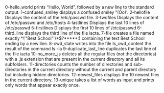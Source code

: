 0-hello_world  prints “Hello, World”, followed by a new line to the standard output.
1-confused_smiley displays a confused smiley "(Ôo)'.
2-hellofile Displays the content of the /etc/passwd file.
3-twofiles Displays the content of /etc/passwd and /etc/hosts
4-lastlines Displays the last 10 lines of /etc/passwd
5-firstlines Displays the first 10 lines of /etc/passwd
6-third_line displays the third line of the file iacta.
7-file  creates a file named exactly \*\\'"Best School"\'\\*$\?\*\*\*\*\*:) containing the text Best School ending by a new line.
8-cwd_state writes into the file ls_cwd_content the result of the command ls -la
9-duplicate_last_line duplicates the last line of the file iacta
10-no_more_js  deletes all the regular files (not the directories) with a .js extension that are present in the current directory and all its subfolders.
11-directories counts the number of directories and sub-directories in the current directory without the current and parent directory but including hidden directories.
12-newest_files displays the 10 newest files in the current directory.
13-unique takes a list of words as input and prints only words that appear exactly once.
